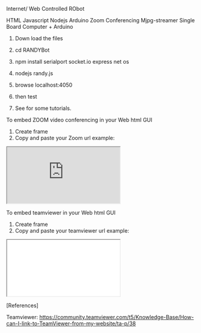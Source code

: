 Internet/ Web Controlled RObot

HTML
Javascript
Nodejs
Arduino
Zoom Conferencing 
Mjpg-streamer
Single Board Computer + Arduino


1) Down load the files

2) cd RANDYBot
3) npm install serialport socket.io express net os 
4)  nodejs randy.js
5) browse localhost:4050
6) then test 
7)  See for some tutorials.


To embed ZOOM video conferencing in your Web html GUI
1) Create frame 
2) Copy and paste your Zoom url 
   example:
  <iframe src="https://zoom.us/wc/{{ meetindID }}/join?prefer=1&un=TWluZGF1Z2Fz" sandbox="allow-forms allow-scripts" allow="microphone; camera; fullscreen"></iframe> 
  
  
 To embed teamviewer in your Web html GUI 
 1) Create frame
 2) Copy and paste your teamviewer url
 example:
 <iframe src= href="https://start.teamviewer.com/012345678">Connect to device 012345678"</iframe> 
 
 
 [References] 
 
  Teamviewer: https://community.teamviewer.com/t5/Knowledge-Base/How-can-I-link-to-TeamViewer-from-my-website/ta-p/38
